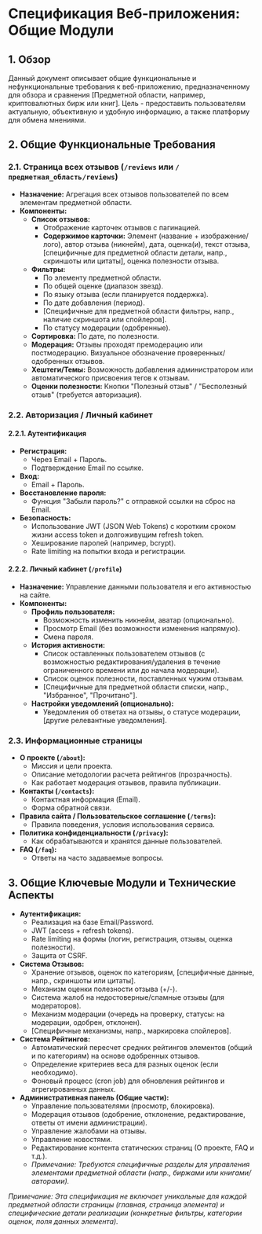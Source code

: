 # Спецификация Веб-приложения: Общие Модули

## 1. Обзор

Данный документ описывает общие функциональные и нефункциональные требования к веб-приложению, предназначенному для обзора и сравнения [Предметной области, например, криптовалютных бирж или книг]. Цель - предоставить пользователям актуальную, объективную и удобную информацию, а также платформу для обмена мнениями.

## 2. Общие Функциональные Требования

### 2.1. Страница всех отзывов (`/reviews` или `/предметная_область/reviews`)

*   **Назначение:** Агрегация всех отзывов пользователей по всем элементам предметной области.
*   **Компоненты:**
    *   **Список отзывов:**
        *   Отображение карточек отзывов с пагинацией.
        *   **Содержимое карточки:** Элемент (название + изображение/лого), автор отзыва (никнейм), дата, оценка(и), текст отзыва, [специфичные для предметной области детали, напр., скриншоты или цитаты], оценка полезности отзыва.
    *   **Фильтры:**
        *   По элементу предметной области.
        *   По общей оценке (диапазон звезд).
        *   По языку отзыва (если планируется поддержка).
        *   По дате добавления (период).
        *   [Специфичные для предметной области фильтры, напр., наличие скриншота или спойлеров].
        *   По статусу модерации (одобренные).
    *   **Сортировка:** По дате, по полезности.
    *   **Модерация:** Отзывы проходят премодерацию или постмодерацию. Визуальное обозначение проверенных/одобренных отзывов.
    *   **Хештеги/Темы:** Возможность добавления администратором или автоматического присвоения тегов к отзывам.
    *   **Оценки полезности:** Кнопки "Полезный отзыв" / "Бесполезный отзыв" (требуется авторизация).

### 2.2. Авторизация / Личный кабинет

#### 2.2.1. Аутентификация

*   **Регистрация:**
    *   Через Email + Пароль.
    *   Подтверждение Email по ссылке.
*   **Вход:**
    *   Email + Пароль.
*   **Восстановление пароля:**
    *   Функция "Забыли пароль?" с отправкой ссылки на сброс на Email.
*   **Безопасность:**
    *   Использование JWT (JSON Web Tokens) с коротким сроком жизни access token и долгоживущим refresh token.
    *   Хеширование паролей (например, bcrypt).
    *   Rate limiting на попытки входа и регистрации.

#### 2.2.2. Личный кабинет (`/profile`)

*   **Назначение:** Управление данными пользователя и его активностью на сайте.
*   **Компоненты:**
    *   **Профиль пользователя:**
        *   Возможность изменить никнейм, аватар (опционально).
        *   Просмотр Email (без возможности изменения напрямую).
        *   Смена пароля.
    *   **История активности:**
        *   Список оставленных пользователем отзывов (с возможностью редактирования/удаления в течение ограниченного времени или до начала модерации).
        *   Список оценок полезности, поставленных чужим отзывам.
        *   [Специфичные для предметной области списки, напр., "Избранное", "Прочитано"].
    *   **Настройки уведомлений (опционально):**
        *   Уведомления об ответах на отзывы, о статусе модерации, [другие релевантные уведомления].

### 2.3. Информационные страницы

*   **О проекте (`/about`):**
    *   Миссия и цели проекта.
    *   Описание методологии расчета рейтингов (прозрачность).
    *   Как работает модерация отзывов, правила публикации.
*   **Контакты (`/contacts`):**
    *   Контактная информация (Email).
    *   Форма обратной связи.
*   **Правила сайта / Пользовательское соглашение (`/terms`):**
    *   Правила поведения, условия использования сервиса.
*   **Политика конфиденциальности (`/privacy`):**
    *   Как обрабатываются и хранятся данные пользователей.
*   **FAQ (`/faq`):**
    *   Ответы на часто задаваемые вопросы.

## 3. Общие Ключевые Модули и Технические Аспекты

*   **Аутентификация:**
    *   Реализация на базе Email/Password.
    *   JWT (access + refresh tokens).
    *   Rate limiting на формы (логин, регистрация, отзывы, оценка полезности).
    *   Защита от CSRF.
*   **Система Отзывов:**
    *   Хранение отзывов, оценок по категориям, [специфичные данные, напр., скриншоты или цитаты].
    *   Механизм оценки полезности отзыва (+/-).
    *   Система жалоб на недостоверные/спамные отзывы (для модераторов).
    *   Механизм модерации (очередь на проверку, статусы: на модерации, одобрен, отклонен).
    *   [Специфичные механизмы, напр., маркировка спойлеров].
*   **Система Рейтингов:**
    *   Автоматический пересчет средних рейтингов элементов (общий и по категориям) на основе одобренных отзывов.
    *   Определение критериев веса для разных оценок (если необходимо).
    *   Фоновый процесс (cron job) для обновления рейтингов и агрегированных данных.
*   **Административная панель (Общие части):**
    *   Управление пользователями (просмотр, блокировка).
    *   Модерация отзывов (одобрение, отклонение, редактирование, ответы от имени администрации).
    *   Управление жалобами на отзывы.
    *   Управление новостями.
    *   Редактирование контента статических страниц (О проекте, FAQ и т.д.).
    *   *Примечание: Требуются специфичные разделы для управления элементами предметной области (напр., биржами или книгами/авторами).*

*Примечание: Эта спецификация не включает уникальные для каждой предметной области страницы (главная, страница элемента) и специфические детали реализации (конкретные фильтры, категории оценок, поля данных элемента).*